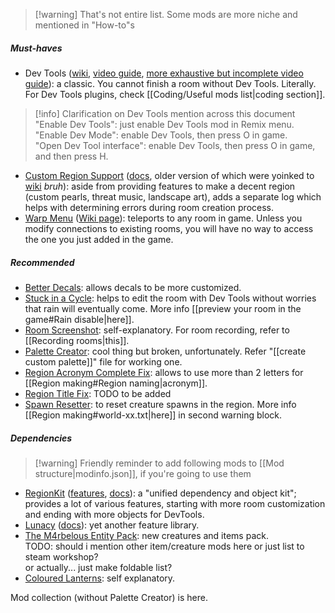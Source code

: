 > [!warning] That's not entire list. Some mods are more niche and mentioned in "How-to"s

##### Must-haves  
- Dev Tools ([wiki](https://rainworldmodding.miraheze.org/wiki/Dev_Tools), [video guide](https://www.youtube.com/watch?v=ggpKX6IJVFg), [more exhaustive but incomplete video guide](https://www.youtube.com/watch?v=49ImiszhCe0)): a classic. You cannot finish a room without Dev Tools. Literally.  
For Dev Tools plugins, check [[Coding/Useful mods list|coding section]].   

> [!info] Clarification on Dev Tools mention across this document  
> "Enable Dev Tools": just enable Dev Tools mod in Remix menu.  
> "Enable Dev Mode": enable Dev Tools, then press O in game.  
> "Open Dev Tool interface": enable Dev Tools, then press O in game, and then press H.

- [Custom Region Support](https://steamcommunity.com/sharedfiles/filedetails/?id=2941565790) ([docs](https://github.com/Bro748/Custom-Regions/tree/dp-release), older version of which were yoinked to [wiki](https://rainworldmodding.miraheze.org/wiki/Custom_Regions_Support) *bruh*): aside from providing features to make a decent region (custom pearls, threat music, landscape art), adds a separate log which helps with determining errors during room creation process.   
- [Warp Menu](https://steamcommunity.com/sharedfiles/filedetails/?id=2920446893) ([Wiki page](https://rainworldmodding.miraheze.org/wiki/Warp)): teleports to any room in game. Unless you modify connections to existing rooms, you will have no way to access the one you just added in the game.

##### Recommended
- [Better Decals](https://steamcommunity.com/sharedfiles/filedetails/?id=3241776574): allows decals to be more customized.   
- [Stuck in a Cycle](https://steamcommunity.com/sharedfiles/filedetails/?id=3035801552): helps to edit the room with Dev Tools without worries that rain will eventually come. More info [[preview your room in the game#Rain disable|here]].  
- [Room Screenshot](https://steamcommunity.com/sharedfiles/filedetails/?id=3125783486): self-explanatory. For room recording, refer to [[Recording rooms|this]].  
- [Palette Creator](https://steamcommunity.com/sharedfiles/filedetails/?id=2959458351): cool thing but broken, unfortunately. Refer "[[create custom palette]]" file for working one.  
- [Region Acronym Complete Fix](https://steamcommunity.com/sharedfiles/filedetails/?id=3412393061): allows to use more than 2 letters for [[Region making#Region naming|acronym]].  
- [Region Title Fix](https://steamcommunity.com/sharedfiles/filedetails/?id=2998885818): TODO to be added  
- [Spawn Resetter](https://steamcommunity.com/sharedfiles/filedetails/?id=3232143310): to reset creature spawns in the region. More info [[Region making#world-xx.txt|here]] in second warning block.

##### Dependencies  
> [!warning] Friendly reminder to add following mods to [[Mod structure|modinfo.json]], if you're going to use them

- [RegionKit](https://steamcommunity.com/sharedfiles/filedetails/?id=2920439476) ([features](https://github.com/Rain-World-Modding/RegionKit/blob/main/README.md), [docs](https://github.com/Rain-World-Modding/RegionKit/tree/main/docs)): a "unified dependency and object kit"; provides a lot of various features, starting with more room customization and ending with more objects for DevTools.   
- [Lunacy](https://steamcommunity.com/sharedfiles/filedetails/?id=2930814260) ([docs](https://github.com/Nacu0021/Lunacy)): yet another feature library.   
- [The M4rbelous Entity Pack](https://steamcommunity.com/sharedfiles/filedetails/?id=3311812030): new creatures and items pack.   
TODO: should i mention other item/creature mods here or just list to steam workshop?  
or actually... just make foldable list?  
- [Coloured Lanterns](https://steamcommunity.com/sharedfiles/filedetails/?id=3401635588):  self explanatory. 

  
Mod collection (without Palette Creator) is here. 